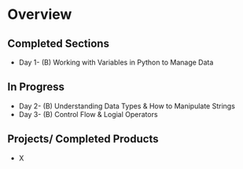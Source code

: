# Overview

## Completed Sections

- Day 1- (B) Working with Variables in Python to Manage Data

## In Progress

- Day 2- (B) Understanding Data Types & How to Manipulate Strings
- Day 3- (B) Control Flow & Logial Operators

## Projects/ Completed Products

- X
